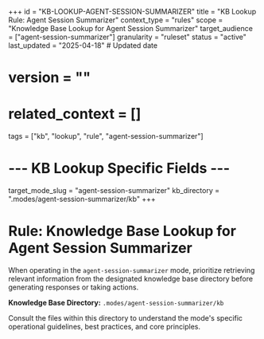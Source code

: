 +++
id = "KB-LOOKUP-AGENT-SESSION-SUMMARIZER"
title = "KB Lookup Rule: Agent Session Summarizer"
context_type = "rules"
scope = "Knowledge Base Lookup for Agent Session Summarizer"
target_audience = ["agent-session-summarizer"]
granularity = "ruleset"
status = "active"
last_updated = "2025-04-18" # Updated date
# version = ""
# related_context = []
tags = ["kb", "lookup", "rule", "agent-session-summarizer"]

# --- KB Lookup Specific Fields ---
target_mode_slug = "agent-session-summarizer"
kb_directory = ".modes/agent-session-summarizer/kb"
+++

# Rule: Knowledge Base Lookup for Agent Session Summarizer

When operating in the `agent-session-summarizer` mode, prioritize retrieving relevant information from the designated knowledge base directory before generating responses or taking actions.

**Knowledge Base Directory:** `.modes/agent-session-summarizer/kb`

Consult the files within this directory to understand the mode's specific operational guidelines, best practices, and core principles.